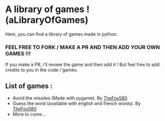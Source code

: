 # A library of games ! (aLibraryOfGames)

Here, you can find a library of games made in python.

### FEEL FREE TO FORK / MAKE A PR AND THEN ADD YOUR OWN GAMES !!!
If you make a PR, i'll review the game and then add it !
But feel free to add credits to you in the code / games.

## List of games :
- Avoid the missiles (Made with pygame). By [TheFox580](https://www.github.com/TheFox580)
- Guess the word (available with english and french words). By [TheFox580](https://www.github.com/TheFox580)
- More to come...
